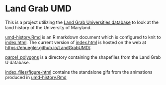 # Land Grab UMD  
This is a project utilizing the 
[Land Grab Universities database](https://github.com/HCN-Digital-Projects/landgrabu-data)
to look at the land history of the University of Maryland.  
  
[umd-history.Rmd](https://github.com/ehuegler/land-grab-umd/blob/main/land-grab-umd.Rmd) 
is an R markdown document which is configured to knit to
[index.html](https://github.com/ehuegler/land-grab-umd/blob/main/index.html).
The current version of 
[index.html](https://github.com/ehuegler/land-grab-umd/blob/main/index.html)
is hosted on the web at https://ehuegler.github.io/LandGrabUMD/.  
  
[parcel_polygons](https://github.com/ehuegler/land-grab-umd/tree/main/parcel_polygons) 
is a directory containing the shapefiles from the Land Grab U database.  
  
[index_files/figure-html](https://github.com/ehuegler/land-grab-umd/tree/main/index_files/figure-html)
contains the standalone gifs from the animations produced in
[umd-history.Rmd](https://github.com/ehuegler/land-grab-umd/blob/main/land-grab-umd.Rmd)
